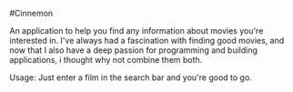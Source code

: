 #Cinnemon

An application to help you find any information about movies you're interested in.
I've always had a fascination with finding good movies, and now that I also have a deep passion for programming and building applications, i thought why not combine them both.

Usage: Just enter a film in the search bar and you're good to go.
